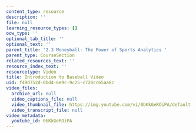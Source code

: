 ```yaml
---
content_type: resource
description: ''
file: null
learning_resource_types: []
ocw_type: ''
optional_tab_title: ''
optional_text: ''
parent_title: '2.3 Moneyball: The Power of Sports Analytics '
parent_type: CourseSection
related_resources_text: ''
resource_index_text: ''
resourcetype: Video
title: Introduction to Baseball Video
uid: f49d752d-0bd4-6e9c-9c25-c720cc65aa8c
video_files:
  archive_url: null
  video_captions_file: null
  video_thumbnail_file: https://img.youtube.com/vi/0bKkGeROiPA/default.jpg
  video_transcript_file: null
video_metadata:
  youtube_id: 0bKkGeROiPA
---
```

